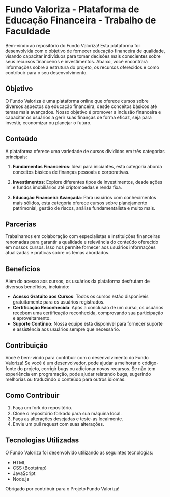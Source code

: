 # Fundo Valoriza - Plataforma de Educação Financeira - Trabalho de Faculdade 

Bem-vindo ao repositório do Fundo Valoriza! Esta plataforma foi desenvolvida com o objetivo de fornecer educação financeira de qualidade, visando capacitar indivíduos para tomar decisões mais conscientes sobre seus recursos financeiros e investimentos. Abaixo, você encontrará informações sobre a estrutura do projeto, os recursos oferecidos e como contribuir para o seu desenvolvimento.

## Objetivo

O Fundo Valoriza é uma plataforma online que oferece cursos sobre diversos aspectos da educação financeira, desde conceitos básicos até temas mais avançados. Nosso objetivo é promover a inclusão financeira e capacitar os usuários a gerir suas finanças de forma eficaz, seja para investir, economizar ou planejar o futuro.

## Conteúdo

A plataforma oferece uma variedade de cursos divididos em três categorias principais:

1. **Fundamentos Financeiros**: Ideal para iniciantes, esta categoria aborda conceitos básicos de finanças pessoais e corporativas.
   
2. **Investimentos**: Explore diferentes tipos de investimentos, desde ações e fundos imobiliários até criptomoedas e renda fixa.

3. **Educação Financeira Avançada**: Para usuários com conhecimentos mais sólidos, esta categoria oferece cursos sobre planejamento patrimonial, gestão de riscos, análise fundamentalista e muito mais.

## Parcerias

Trabalhamos em colaboração com especialistas e instituições financeiras renomadas para garantir a qualidade e relevância do conteúdo oferecido em nossos cursos. Isso nos permite fornecer aos usuários informações atualizadas e práticas sobre os temas abordados.

## Benefícios

Além do acesso aos cursos, os usuários da plataforma desfrutam de diversos benefícios, incluindo:

- **Acesso Gratuito aos Cursos**: Todos os cursos estão disponíveis gratuitamente para os usuários registrados.
- **Certificação Reconhecida**: Após a conclusão de um curso, os usuários recebem uma certificação reconhecida, comprovando sua participação e aproveitamento.
- **Suporte Contínuo**: Nossa equipe está disponível para fornecer suporte e assistência aos usuários sempre que necessário.

## Contribuição

Você é bem-vindo para contribuir com o desenvolvimento do Fundo Valoriza! Se você é um desenvolvedor, pode ajudar a melhorar o código-fonte do projeto, corrigir bugs ou adicionar novos recursos. Se não tem experiência em programação, pode ajudar relatando bugs, sugerindo melhorias ou traduzindo o conteúdo para outros idiomas.

## Como Contribuir

1. Faça um fork do repositório.
2. Clone o repositório forkado para sua máquina local.
3. Faça as alterações desejadas e teste-as localmente.
4. Envie um pull request com suas alterações.

## Tecnologias Utilizadas

O Fundo Valoriza foi desenvolvido utilizando as seguintes tecnologias:

- HTML
- CSS (Bootstrap)
- JavaScript 
- Node.js

Obrigado por contribuir para o Projeto Fundo Valoriza!
